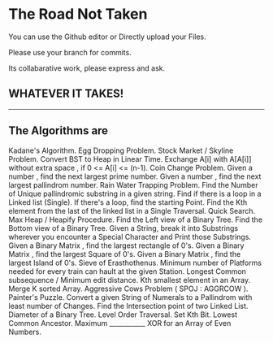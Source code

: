 # The Road Not Taken

You can use the Github editor or Directly upload your Files.

Please use your branch for commits.

Its collabarative work, please express and ask. 

## WHATEVER IT TAKES!
___________________________________________________________________________________________________________________________________________

## The Algorithms are 
Kadane's Algorithm.
Egg Dropping Problem.
Stock Market / Skyline Problem.
Convert BST to Heap in Linear Time.
Exchange A[i] with A[A[i]] without extra space , if 0 <= A[i] <= (n-1).
Coin Change Problem.
Given a number , find the next largest prime number.
Given a number , find the next largest pallindrom number.
Rain Water Trapping Problem.
Find the Number of Unique pallindromic substring in a given string. 
Find if there is a loop in a Linked list (Single).
If there's a loop, find the starting Point.
Find the Kth element from the last of the linked list in a Single Traversal.
Quick Search.
Max Heap / Heapify Procedure.
Find the Left view of a Binary Tree. 
Find the Bottom view of a Binary Tree.
Given a String, break it into Substrings wherever you encounter a Special Character and Print those Substrings.
Given a Binary Matrix , find the largest rectangle of 0's.
Given a Binary Matrix , find the largest Square of 0's.
Given a Binary Matrix , find the largest Island of 0's.
Sieve of Erasthothenus.
Minimum number of Platforms needed for every train can hault at the given Station.
Longest Common subsequence / Minimum edit distance.
Kth smallest element in an Array.
Merge K sorted Array.
Aggressive Cows Problem ( SPOJ : AGGRCOW ).
Painter's Puzzle.
Convert a given String of Numerals to a Pallindrom with least number of Changes.
Find the Intersection point of two Linked List.
Diameter of a Binary Tree.
Level Order Traversal.
Set Kth Bit. 
Lowest Common Ancestor. 
Maximum ___________ XOR for an Array of Even Numbers.
